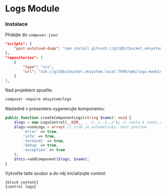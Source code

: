 # Logs Module

### Instalace

Přidejte do `composer.json`:
```json
"scripts": {
	"post-autoload-dump": "npm install git+ssh://git@bitbucket.oksystem.local:7999/web/logs-module-assets.git"
},
"repositories": [
	{
		"type": "vcs",
		"url": "ssh://git@bitbucket.oksystem.local:7999/web/logs-module.git"
	}
],
```

Nad projektem spusťte:
```bash
composer require oksystem/logs 
```

Následně v presenteru vygenerujte komponentu:

```php
public function createComponentLogs(string $name): void {
	$logs = new LogsControl(__DIR__ . '/../../../'); // cesta k rootu aplikace 
	$logs->useLogs = array( // true je automaticky, není povinné
		'error' => true,
		'info' => true,
		'terminal' => true,
		'debug' => true,
		'exception' => true
	);
	$this->addComponent($logs, $name);
}
```

Vytvořte latte soubor a do něj inicializujte control:

```latte
{block content}
{control logs}
```
